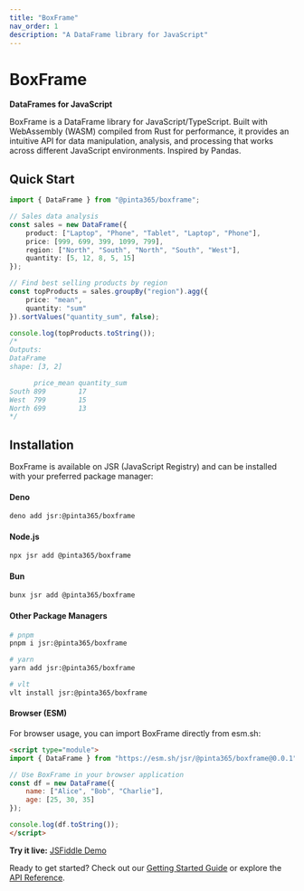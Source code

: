 ```yaml
---
title: "BoxFrame"
nav_order: 1
description: "A DataFrame library for JavaScript"
---
```


# BoxFrame

**DataFrames for JavaScript**

BoxFrame is a DataFrame library for JavaScript/TypeScript. Built with WebAssembly (WASM) compiled
from Rust for performance, it provides an intuitive API for data manipulation, analysis, and processing that works across different JavaScript environments. Inspired by Pandas.

## Quick Start

```typescript
import { DataFrame } from "@pinta365/boxframe";

// Sales data analysis
const sales = new DataFrame({
    product: ["Laptop", "Phone", "Tablet", "Laptop", "Phone"],
    price: [999, 699, 399, 1099, 799],
    region: ["North", "South", "North", "South", "West"],
    quantity: [5, 12, 8, 5, 15]
});

// Find best selling products by region
const topProducts = sales.groupBy("region").agg({
    price: "mean",
    quantity: "sum"
}).sortValues("quantity_sum", false);

console.log(topProducts.toString());
/*
Outputs:
DataFrame
shape: [3, 2]

      price_mean quantity_sum
South 899        17
West  799        15
North 699        13
*/
```

## Installation

BoxFrame is available on JSR (JavaScript Registry) and can be installed with your preferred package manager:

#### Deno
```bash
deno add jsr:@pinta365/boxframe
```

#### Node.js
```bash
npx jsr add @pinta365/boxframe
```

#### Bun
```bash
bunx jsr add @pinta365/boxframe
```

#### Other Package Managers
```bash
# pnpm
pnpm i jsr:@pinta365/boxframe

# yarn
yarn add jsr:@pinta365/boxframe

# vlt
vlt install jsr:@pinta365/boxframe
```

#### Browser (ESM)
For browser usage, you can import BoxFrame directly from esm.sh:

```html
<script type="module">
import { DataFrame } from "https://esm.sh/jsr/@pinta365/boxframe@0.0.1";

// Use BoxFrame in your browser application
const df = new DataFrame({
    name: ["Alice", "Bob", "Charlie"],
    age: [25, 30, 35]
});

console.log(df.toString());
</script>
```

**Try it live:** [JSFiddle Demo](https://jsfiddle.net/pinta365/e9L8ynmr/)

Ready to get started? Check out our [Getting Started Guide](/getting-started) or explore the [API Reference](/api).
